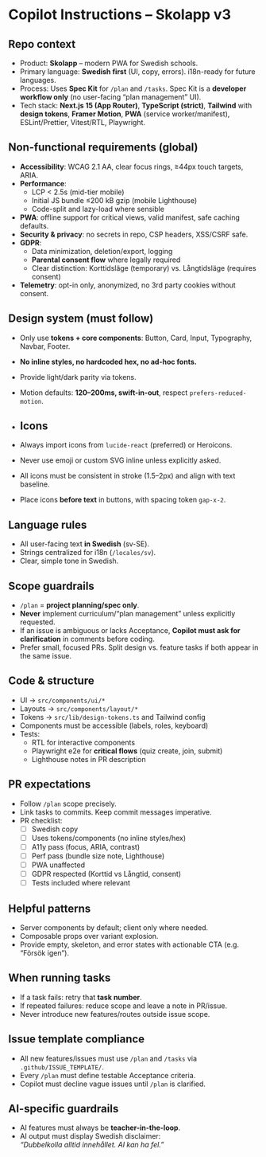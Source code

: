 # Copilot Instructions – Skolapp v3

## Repo context
- Product: **Skolapp** – modern PWA for Swedish schools.
- Primary language: **Swedish first** (UI, copy, errors). i18n-ready for future languages.
- Process: Uses **Spec Kit** for `/plan` and `/tasks`. Spec Kit is a **developer workflow only** (no user-facing “plan management” UI).
- Tech stack: **Next.js 15 (App Router)**, **TypeScript (strict)**, **Tailwind** with **design tokens**, **Framer Motion**, **PWA** (service worker/manifest), ESLint/Prettier, Vitest/RTL, Playwright.

## Non-functional requirements (global)
- **Accessibility**: WCAG 2.1 AA, clear focus rings, ≥44px touch targets, ARIA.
- **Performance**:
  - LCP < 2.5s (mid-tier mobile)
  - Initial JS bundle ≤200 kB gzip (mobile Lighthouse)
  - Code-split and lazy-load where sensible
- **PWA**: offline support for critical views, valid manifest, safe caching defaults.
- **Security & privacy**: no secrets in repo, CSP headers, XSS/CSRF safe.
- **GDPR**:
  - Data minimization, deletion/export, logging
  - **Parental consent flow** where legally required
  - Clear distinction: Korttidsläge (temporary) vs. Långtidsläge (requires consent)
- **Telemetry**: opt-in only, anonymized, no 3rd party cookies without consent.

## Design system (must follow)
- Only use **tokens + core components**: Button, Card, Input, Typography, Navbar, Footer.
- **No inline styles, no hardcoded hex, no ad-hoc fonts.**
- Provide light/dark parity via tokens.
- Motion defaults: **120–200ms, swift-in-out**, respect `prefers-reduced-motion`.

- ## Icons
- Always import icons from `lucide-react` (preferred) or Heroicons.
- Never use emoji or custom SVG inline unless explicitly asked.
- All icons must be consistent in stroke (1.5–2px) and align with text baseline.
- Place icons **before text** in buttons, with spacing token `gap-x-2`.

## Language rules
- All user-facing text **in Swedish** (sv-SE).
- Strings centralized for i18n (`/locales/sv`).
- Clear, simple tone in Swedish.

## Scope guardrails
- `/plan` = **project planning/spec only**.
- **Never** implement curriculum/“plan management” unless explicitly requested.
- If an issue is ambiguous or lacks Acceptance, **Copilot must ask for clarification** in comments before coding.
- Prefer small, focused PRs. Split design vs. feature tasks if both appear in the same issue.

## Code & structure
- UI → `src/components/ui/*`
- Layouts → `src/components/layout/*`
- Tokens → `src/lib/design-tokens.ts` and Tailwind config
- Components must be accessible (labels, roles, keyboard)
- Tests:
  - RTL for interactive components
  - Playwright e2e for **critical flows** (quiz create, join, submit)
  - Lighthouse notes in PR description

## PR expectations
- Follow `/plan` scope precisely.
- Link tasks to commits. Keep commit messages imperative.
- PR checklist:
  - [ ] Swedish copy
  - [ ] Uses tokens/components (no inline styles/hex)
  - [ ] A11y pass (focus, ARIA, contrast)
  - [ ] Perf pass (bundle size note, Lighthouse)
  - [ ] PWA unaffected
  - [ ] GDPR respected (Korttid vs Långtid, consent)
  - [ ] Tests included where relevant

## Helpful patterns
- Server components by default; client only where needed.
- Composable props over variant explosion.
- Provide empty, skeleton, and error states with actionable CTA (e.g. “Försök igen”).

## When running tasks
- If a task fails: retry that **task number**.
- If repeated failures: reduce scope and leave a note in PR/issue.
- Never introduce new features/routes outside issue scope.

## Issue template compliance
- All new features/issues must use `/plan` and `/tasks` via `.github/ISSUE_TEMPLATE/`.
- Every `/plan` must define testable Acceptance criteria.
- Copilot must decline vague issues until `/plan` is clarified.

## AI-specific guardrails
- AI features must always be **teacher-in-the-loop**.
- AI output must display Swedish disclaimer:  
  *“Dubbelkolla alltid innehållet. AI kan ha fel.”*

